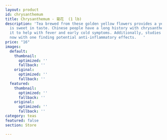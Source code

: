 ```yaml
---
layout: product
id: chrysanthemum
title: Chrysanthemum - 菊花  (1 lb)
description: 'Tea brewed from these golden yellow flowers provides a yellow brew that
  is sweet in taste. Chinese people have a long history with chrysanthemum, drinking
  it to help with fever and early cold symptoms. Additionally, studies are being conducted
  now with one finding potential anti-inflammatory effects.   '
price: "16"
images:
  default:
    thumbnail:
      optimized: ''
      fallback: ''
    original:
      optimized: ''
      fallback: ''
  featured:
    thumbnail:
      optimized: ''
      fallback: ''
    original:
      optimized: ''
      fallback: ''
category: teas
featured: false
section: Store

---
```

